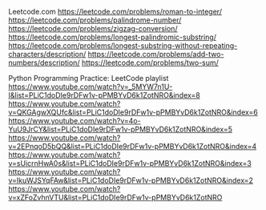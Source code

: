 


Leetcode.com
https://leetcode.com/problems/roman-to-integer/
https://leetcode.com/problems/palindrome-number/
https://leetcode.com/problems/zigzag-conversion/
https://leetcode.com/problems/longest-palindromic-substring/
https://leetcode.com/problems/longest-substring-without-repeating-characters/description/
https://leetcode.com/problems/add-two-numbers/description/
https://leetcode.com/problems/two-sum/

Python Programming Practice: LeetCode playlist
https://www.youtube.com/watch?v=_5MYW7n1U-I&list=PLiC1doDIe9rDFw1v-pPMBYvD6k1ZotNRO&index=8
https://www.youtube.com/watch?v=QKGAgwXQUfc&list=PLiC1doDIe9rDFw1v-pPMBYvD6k1ZotNRO&index=6
https://www.youtube.com/watch?v=4o-YuU9JrCY&list=PLiC1doDIe9rDFw1v-pPMBYvD6k1ZotNRO&index=5
https://www.youtube.com/watch?v=2EPnqoD5bQQ&list=PLiC1doDIe9rDFw1v-pPMBYvD6k1ZotNRO&index=4
https://www.youtube.com/watch?v=sUicrnHwA0s&list=PLiC1doDIe9rDFw1v-pPMBYvD6k1ZotNRO&index=3
https://www.youtube.com/watch?v=IkuWJSYqFAw&list=PLiC1doDIe9rDFw1v-pPMBYvD6k1ZotNRO&index=2
https://www.youtube.com/watch?v=xZFoZvhnVTU&list=PLiC1doDIe9rDFw1v-pPMBYvD6k1ZotNRO